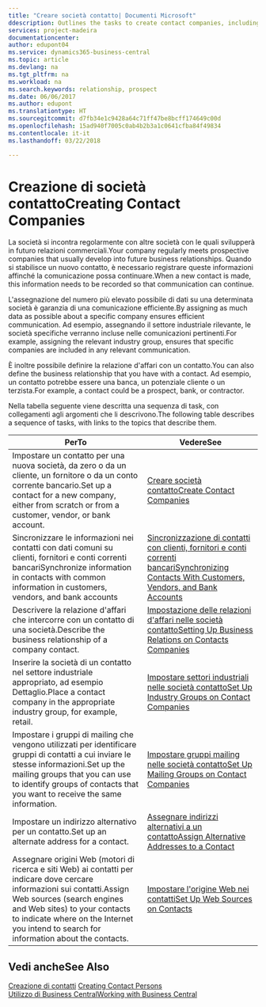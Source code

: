 ```yaml
---
title: "Creare società contatto| Documenti Microsoft"
ddescription: Outlines the tasks to create contact companies, including assigning relevant data about prospects and defining the business relationships you have with companies.
services: project-madeira
documentationcenter: 
author: edupont04
ms.service: dynamics365-business-central
ms.topic: article
ms.devlang: na
ms.tgt_pltfrm: na
ms.workload: na
ms.search.keywords: relationship, prospect
ms.date: 06/06/2017
ms.author: edupont
ms.translationtype: HT
ms.sourcegitcommit: d7fb34e1c9428a64c71ff47be8bcff174649c00d
ms.openlocfilehash: 15ad940f7005c0ab4b2b3a1c0641cfba84f49834
ms.contentlocale: it-it
ms.lasthandoff: 03/22/2018

---
```

# <a name="creating-contact-companies"></a><span data-ttu-id="cd022-102">Creazione di società contatto</span><span class="sxs-lookup"><span data-stu-id="cd022-102">Creating Contact Companies</span></span>
<span data-ttu-id="cd022-103">La società si incontra regolarmente con altre società con le quali svilupperà in futuro relazioni commerciali.</span><span class="sxs-lookup"><span data-stu-id="cd022-103">Your company regularly meets prospective companies that usually develop into future business relationships.</span></span> <span data-ttu-id="cd022-104">Quando si stabilisce un nuovo contatto, è necessario registrare queste informazioni affinché la comunicazione possa continuare.</span><span class="sxs-lookup"><span data-stu-id="cd022-104">When a new contact is made, this information needs to be recorded so that communication can continue.</span></span>

<span data-ttu-id="cd022-105">L'assegnazione del numero più elevato possibile di dati su una determinata società è garanzia di una comunicazione efficiente.</span><span class="sxs-lookup"><span data-stu-id="cd022-105">By assigning as much data as possible about a specific company ensures efficient communication.</span></span> <span data-ttu-id="cd022-106">Ad esempio, assegnando il settore industriale rilevante, le società specifiche verranno incluse nelle comunicazioni pertinenti.</span><span class="sxs-lookup"><span data-stu-id="cd022-106">For example, assigning the relevant industry group, ensures that specific companies are included in any relevant communication.</span></span>

<span data-ttu-id="cd022-107">È inoltre possibile definire la relazione d'affari con un contatto.</span><span class="sxs-lookup"><span data-stu-id="cd022-107">You can also define the business relationship that you have with a contact.</span></span> <span data-ttu-id="cd022-108">Ad esempio, un contatto potrebbe essere una banca, un potenziale cliente o un terzista.</span><span class="sxs-lookup"><span data-stu-id="cd022-108">For example, a contact could be a prospect, bank, or contractor.</span></span>

<span data-ttu-id="cd022-109">Nella tabella seguente viene descritta una sequenza di task, con collegamenti agli argomenti che li descrivono.</span><span class="sxs-lookup"><span data-stu-id="cd022-109">The following table describes a sequence of tasks, with links to the topics that describe them.</span></span>

| <span data-ttu-id="cd022-110">Per</span><span class="sxs-lookup"><span data-stu-id="cd022-110">To</span></span> | <span data-ttu-id="cd022-111">Vedere</span><span class="sxs-lookup"><span data-stu-id="cd022-111">See</span></span> |
| --- | --- |
| <span data-ttu-id="cd022-112">Impostare un contatto per una nuova società, da zero o da un cliente, un fornitore o da un conto corrente bancario.</span><span class="sxs-lookup"><span data-stu-id="cd022-112">Set up a contact for a new company, either from scratch or from a customer, vendor, or bank account.</span></span> |[<span data-ttu-id="cd022-113">Creare società contatto</span><span class="sxs-lookup"><span data-stu-id="cd022-113">Create Contact Companies</span></span>](marketing-how-create-contact-companies.md) |
| <span data-ttu-id="cd022-114">Sincronizzare le informazioni nei contatti con dati comuni su clienti, fornitori e conti correnti bancari</span><span class="sxs-lookup"><span data-stu-id="cd022-114">Synchronize information in contacts with common information in customers, vendors, and bank accounts</span></span> |[<span data-ttu-id="cd022-115">Sincronizzazione di contatti con clienti, fornitori e conti correnti bancari</span><span class="sxs-lookup"><span data-stu-id="cd022-115">Synchronizing Contacts With Customers, Vendors, and Bank Accounts</span></span>](marketing-synchronize-contacts-customers-vendors-bank-accounts.md) |
| <span data-ttu-id="cd022-116">Descrivere la relazione d'affari che intercorre con un contatto di una società.</span><span class="sxs-lookup"><span data-stu-id="cd022-116">Describe the business relationship of a company contact.</span></span> |[<span data-ttu-id="cd022-117">Impostazione delle relazioni d'affari nelle società contatto</span><span class="sxs-lookup"><span data-stu-id="cd022-117">Setting Up Business Relations on Contacts Companies</span></span>](marketing-business-relations.md) |
| <span data-ttu-id="cd022-118">Inserire la società di un contatto nel settore industriale appropriato, ad esempio Dettaglio.</span><span class="sxs-lookup"><span data-stu-id="cd022-118">Place a contact company in the appropriate industry group, for example, retail.</span></span> |[<span data-ttu-id="cd022-119">Impostare settori industriali nelle società contatto</span><span class="sxs-lookup"><span data-stu-id="cd022-119">Set Up Industry Groups on Contact Companies</span></span>](marketing-industry-groups.md) |
| <span data-ttu-id="cd022-120">Impostare i gruppi di mailing che vengono utilizzati per identificare gruppi di contatti a cui inviare le stesse informazioni.</span><span class="sxs-lookup"><span data-stu-id="cd022-120">Set up the mailing groups that you can use to identify groups of contacts that you want to receive the same information.</span></span> |[<span data-ttu-id="cd022-121">Impostare gruppi mailing nelle società contatto</span><span class="sxs-lookup"><span data-stu-id="cd022-121">Set Up Mailing Groups on Contact Companies</span></span>](marketing-mailing-groups.md) |
| <span data-ttu-id="cd022-122">Impostare un indirizzo alternativo per un contatto.</span><span class="sxs-lookup"><span data-stu-id="cd022-122">Set up an alternate address for a contact.</span></span> |[<span data-ttu-id="cd022-123">Assegnare indirizzi alternativi a un contatto</span><span class="sxs-lookup"><span data-stu-id="cd022-123">Assign Alternative Addresses to a Contact</span></span>](marketing-how-assign-alternate-address.md) |
| <span data-ttu-id="cd022-124">Assegnare origini Web (motori di ricerca e siti Web) ai contatti per indicare dove cercare informazioni sui contatti.</span><span class="sxs-lookup"><span data-stu-id="cd022-124">Assign Web sources (search engines and Web sites) to your contacts to indicate where on the Internet you intend to search for information about the contacts.</span></span> |[<span data-ttu-id="cd022-125">Impostare l'origine Web nei contatti</span><span class="sxs-lookup"><span data-stu-id="cd022-125">Set Up Web Sources on Contacts</span></span>](marketing-web-sources.md) |

## <a name="see-also"></a><span data-ttu-id="cd022-126">Vedi anche</span><span class="sxs-lookup"><span data-stu-id="cd022-126">See Also</span></span>
<span data-ttu-id="cd022-127">[Creazione di contatti](marketing-create-contact-persons.md) </span><span class="sxs-lookup"><span data-stu-id="cd022-127">[Creating Contact Persons](marketing-create-contact-persons.md) </span></span>  
[<span data-ttu-id="cd022-128">Utilizzo di Business Central</span><span class="sxs-lookup"><span data-stu-id="cd022-128">Working with Business Central</span></span>](ui-work-product.md)

